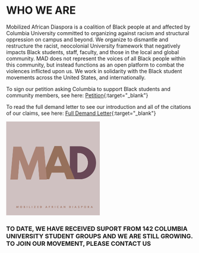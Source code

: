 # WHO WE ARE

Mobilized African Diaspora is a coalition of Black people at and affected by Columbia University committed to organizing against racism and structural oppression on campus and beyond. We organize to dismantle and restructure the racist, neocolonial University framework that negatively impacts Black students, staff, faculty, and those in the local and global community. MAD does not represent the voices of all Black people within this community, but instead functions as an open platform to combat the violences inflicted upon us. We work in solidarity with the Black student movements across the United States, and internationally. 

To sign our petition asking Columbia to support Black students and community members, see here: [Petition](https://actionnetwork.org/petitions/mobilized-african-diaspora-demands?source=direct_link&){:target="_blank"}

To read the full demand letter to see our introduction and all of the citations of our claims, see here: [Full Demand Letter](https://docs.google.com/document/d/1yLZN0AyGZlvpnNxzbc9osaWMMeI7WjxGJo0Ujc1x98I/edit?usp=sharing){:target="_blank"}

<img src="images/image0.png" alt="logo" class="center" style="margin-left: auto; margin-right: auto; width: 50%;">


### TO DATE, WE HAVE RECEIVED SUPORT FROM 142 COLUMBIA UNIVERSITY STUDENT GROUPS AND WE ARE STILL GROWING. TO JOIN OUR MOVEMENT, PLEASE CONTACT US
